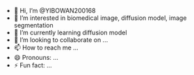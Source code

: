 - 👋 Hi, I’m @YIBOWAN200168
- 👀 I’m interested in biomedical image, diffusion model, image segmentation
- 🌱 I’m currently learning diffusion model
- 💞️ I’m looking to collaborate on ...
- 📫 How to reach me ...
- 😄 Pronouns: ...
- ⚡ Fun fact: ...

<!---
YIBOWAN200168/YIBOWAN200168 is a ✨ special ✨ repository because its `README.md` (this file) appears on your GitHub profile.
You can click the Preview link to take a look at your changes.
--->
